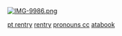  






       
 [![IMG-9986.png](https://i.postimg.cc/hjhD1RCc/IMG-9986.png)](https://postimg.cc/62JxBgJm)

[pt rentry](https://rentry.co/babble) [rentry](https://rentry.co/prioritize) [pronouns cc](https://pronouns.cc/@idolizer) [atabook](https://ishmael.atabook.org)
